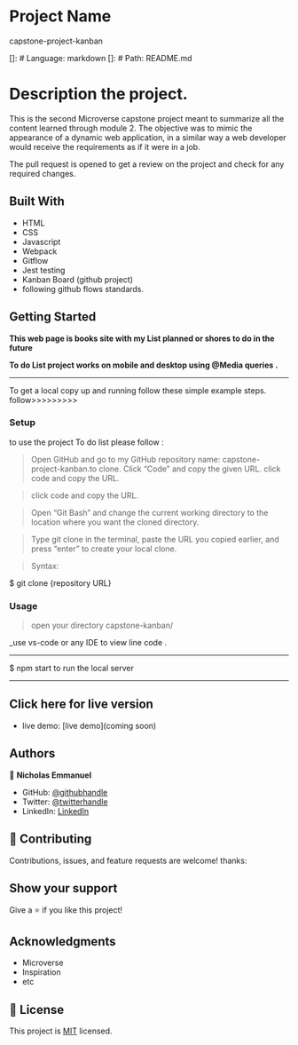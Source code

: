 # Project Name

capstone-project-kanban

[]: # Language: markdown
[]: # Path: README.md

# Description the project.

This is the second Microverse capstone project meant to summarize all the content learned through module 2. The objective was to mimic the appearance of a dynamic web application, in a similar way a web developer would receive the requirements as if it were in a job.

The pull request is opened to get a review on the project and check for any required changes.

## Built With

- HTML
- CSS
- Javascript
- Webpack
- Gitflow
- Jest testing
- Kanban Board (github project)
- following github flows standards.

## Getting Started

**This web page is books site with my List planned or shores to do in the future**

**To do List project works on mobile and desktop using @Media queries .**

---

To get a local copy up and running follow these simple example steps.
follow>>>>>>>>>

### Setup

to use the project To do list please follow :

> Open GitHub and go to my GitHub repository name: capstone-project-kanban.to clone.
> Click “Code” and copy the given URL.
> click code and copy the URL.

> click code and copy the URL.

> Open “Git Bash” and change the current working directory to the location where you want the cloned directory.

> Type git clone in the terminal, paste the URL you copied earlier, and press “enter” to create your local clone.

> Syntax:

$ git clone {repository URL}

### Usage

> open your directory capstone-kanban/

\_use vs-code or any IDE to view line code .

---

$ npm start to run the local server

---

## Click here for live version

- live demo: [live demo](coming soon)

## Authors

👤 **Nicholas Emmanuel**

- GitHub: [@githubhandle](https://github.com/NickEmma)
- Twitter: [@twitterhandle](https://twitter.com/techieEmma)
- LinkedIn: [LinkedIn](https://linkedin.com/in/nicholas-emmanuel-6b9775207)

## 🤝 Contributing

Contributions, issues, and feature requests are welcome!
thanks:

## Show your support

Give a ⭐️ if you like this project!

## Acknowledgments

- Microverse
- Inspiration
- etc

## 📝 License

This project is [MIT](./MIT.md) licensed.

